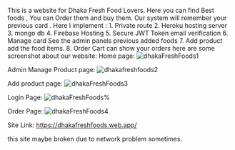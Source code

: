 This is a website for Dhaka Fresh Food Lovers. Here you can find Best foods , You can Order them and buy them. Our system will remember your previous card .
 Here I implement : 1. Private route 
                    2. Heroku hosting server 
                    3. mongo db
                    4. Firebase Hosting
                    5. Secure JWT Token email verification
                    6. Manage card See the admin panels previous added foods
                    7. Add product add the food items.
                    8. Order Cart can show your orders
here are some screenshot about our website:
Home page:
![dhakaFreshFoods1](https://user-images.githubusercontent.com/62563474/114219058-04cdcf00-998c-11eb-9d5b-b12f582bf9bd.jpg)

Admin Manage Product page:
![dhakafreshfoods2](https://user-images.githubusercontent.com/62563474/114219276-43fc2000-998c-11eb-91b7-3b4c18d7d61c.jpg)

Add product page:
![dhakaFreshFoods3](https://user-images.githubusercontent.com/62563474/114219464-81f94400-998c-11eb-940c-3b164c558da0.jpg)

Login Page:
![dhakaFreshFoods%](https://user-images.githubusercontent.com/62563474/114219627-bb31b400-998c-11eb-8b06-42ee57d5ac53.jpg)

Order Page:
![dhakaFreshFoods4](https://user-images.githubusercontent.com/62563474/114219478-845b9e00-998c-11eb-8f84-804358100835.jpg)


Site Link:
https://dhakafreshfoods.web.app/

this site maybe broken due to network problem sometimes.
